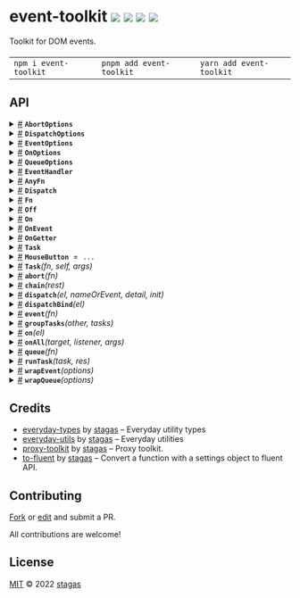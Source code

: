 

<h1>
event-toolkit <a href="https://npmjs.org/package/event-toolkit"><img src="https://img.shields.io/badge/npm-v1.1.0-F00.svg?colorA=000"/></a> <a href="src"><img src="https://img.shields.io/badge/loc-327-FFF.svg?colorA=000"/></a> <a href="https://cdn.jsdelivr.net/npm/event-toolkit@1.1.0/dist/event-toolkit.min.js"><img src="https://img.shields.io/badge/brotli-1.7K-333.svg?colorA=000"/></a> <a href="LICENSE"><img src="https://img.shields.io/badge/license-MIT-F0B.svg?colorA=000"/></a>
</h1>

<p></p>

Toolkit for DOM events.

<h4>
<table><tr><td title="Triple click to select and copy paste">
<code>npm i event-toolkit </code>
</td><td title="Triple click to select and copy paste">
<code>pnpm add event-toolkit </code>
</td><td title="Triple click to select and copy paste">
<code>yarn add event-toolkit</code>
</td></tr></table>
</h4>


## API

<p>  <details id="AbortOptions$7" title="Class" ><summary><span><a href="#AbortOptions$7">#</a></span>  <code><strong>AbortOptions</strong></code>    </summary>  <a href="src/abort.ts#L4">src/abort.ts#L4</a>  <ul>        <p>  <details id="constructor$8" title="Constructor" ><summary><span><a href="#constructor$8">#</a></span>  <code><strong>constructor</strong></code><em>()</em>    </summary>    <ul>    <p>  <details id="new AbortOptions$9" title="ConstructorSignature" ><summary><span><a href="#new AbortOptions$9">#</a></span>  <code><strong>new AbortOptions</strong></code><em>()</em>    </summary>    <ul><p><a href="#AbortOptions$7">AbortOptions</a></p>        </ul></details></p>    </ul></details><details id="latest$11" title="Property" ><summary><span><a href="#latest$11">#</a></span>  <code><strong>latest</strong></code>  <span><span>&nbsp;=&nbsp;</span>  <code>bool</code></span>  </summary>  <a href="src/abort.ts#L6">src/abort.ts#L6</a>  <ul><p>boolean</p>        </ul></details><details id="throw$10" title="Property" ><summary><span><a href="#throw$10">#</a></span>  <code><strong>throw</strong></code>  <span><span>&nbsp;=&nbsp;</span>  <code>bool</code></span>  </summary>  <a href="src/abort.ts#L5">src/abort.ts#L5</a>  <ul><p>boolean</p>        </ul></details><details id="timeout$12" title="Property" ><summary><span><a href="#timeout$12">#</a></span>  <code><strong>timeout</strong></code>    </summary>  <a href="src/abort.ts#L7">src/abort.ts#L7</a>  <ul><p>number</p>        </ul></details></p></ul></details><details id="DispatchOptions$30" title="Class" ><summary><span><a href="#DispatchOptions$30">#</a></span>  <code><strong>DispatchOptions</strong></code>    </summary>  <a href="src/dispatch.ts#L4">src/dispatch.ts#L4</a>  <ul>        <p>  <details id="constructor$31" title="Constructor" ><summary><span><a href="#constructor$31">#</a></span>  <code><strong>constructor</strong></code><em>()</em>    </summary>    <ul>    <p>  <details id="new DispatchOptions$32" title="ConstructorSignature" ><summary><span><a href="#new DispatchOptions$32">#</a></span>  <code><strong>new DispatchOptions</strong></code><em>()</em>    </summary>    <ul><p><a href="#DispatchOptions$30">DispatchOptions</a></p>        </ul></details></p>    </ul></details><details id="bubbles$33" title="Property" ><summary><span><a href="#bubbles$33">#</a></span>  <code><strong>bubbles</strong></code>  <span><span>&nbsp;=&nbsp;</span>  <code>bool</code></span>  </summary>  <a href="src/dispatch.ts#L5">src/dispatch.ts#L5</a>  <ul><p>boolean</p>        </ul></details><details id="cancelable$34" title="Property" ><summary><span><a href="#cancelable$34">#</a></span>  <code><strong>cancelable</strong></code>  <span><span>&nbsp;=&nbsp;</span>  <code>bool</code></span>  </summary>  <a href="src/dispatch.ts#L6">src/dispatch.ts#L6</a>  <ul><p>boolean</p>        </ul></details><details id="composed$35" title="Property" ><summary><span><a href="#composed$35">#</a></span>  <code><strong>composed</strong></code>  <span><span>&nbsp;=&nbsp;</span>  <code>bool</code></span>  </summary>  <a href="src/dispatch.ts#L7">src/dispatch.ts#L7</a>  <ul><p>boolean</p>        </ul></details></p></ul></details><details id="EventOptions$65" title="Class" ><summary><span><a href="#EventOptions$65">#</a></span>  <code><strong>EventOptions</strong></code>    </summary>  <a href="src/event.ts#L7">src/event.ts#L7</a>  <ul>        <p>  <details id="constructor$66" title="Constructor" ><summary><span><a href="#constructor$66">#</a></span>  <code><strong>constructor</strong></code><em>()</em>    </summary>    <ul>    <p>  <details id="new EventOptions$67" title="ConstructorSignature" ><summary><span><a href="#new EventOptions$67">#</a></span>  <code><strong>new EventOptions</strong></code><em>()</em>    </summary>    <ul><p><a href="#EventOptions$65">EventOptions</a></p>        </ul></details></p>    </ul></details><details id="atomic$80" title="Property" ><summary><span><a href="#atomic$80">#</a></span>  <code><strong>atomic</strong></code>  <span><span>&nbsp;=&nbsp;</span>  <code>bool</code></span>  </summary>  <a href="src/queue.ts#L15">src/queue.ts#L15</a>  <ul><p>boolean</p>        </ul></details><details id="capture$71" title="Property" ><summary><span><a href="#capture$71">#</a></span>  <code><strong>capture</strong></code>  <span><span>&nbsp;=&nbsp;</span>  <code>bool</code></span>  </summary>  <a href="src/event.ts#L11">src/event.ts#L11</a>  <ul><p>boolean</p>        </ul></details><details id="concurrency$81" title="Property" ><summary><span><a href="#concurrency$81">#</a></span>  <code><strong>concurrency</strong></code>    </summary>  <a href="src/queue.ts#L16">src/queue.ts#L16</a>  <ul><p>number</p>        </ul></details><details id="debounce$82" title="Property" ><summary><span><a href="#debounce$82">#</a></span>  <code><strong>debounce</strong></code>    </summary>  <a href="src/queue.ts#L18">src/queue.ts#L18</a>  <ul><p>number</p>        </ul></details><details id="first$74" title="Property" ><summary><span><a href="#first$74">#</a></span>  <code><strong>first</strong></code>  <span><span>&nbsp;=&nbsp;</span>  <code>bool</code></span>  </summary>  <a href="src/queue.ts#L7">src/queue.ts#L7</a>  <ul><p>boolean</p>        </ul></details><details id="immediate$70" title="Property" ><summary><span><a href="#immediate$70">#</a></span>  <code><strong>immediate</strong></code>  <span><span>&nbsp;=&nbsp;</span>  <code>bool</code></span>  </summary>  <a href="src/event.ts#L10">src/event.ts#L10</a>  <ul><p>boolean</p>        </ul></details><details id="last$75" title="Property" ><summary><span><a href="#last$75">#</a></span>  <code><strong>last</strong></code>  <span><span>&nbsp;=&nbsp;</span>  <code>bool</code></span>  </summary>  <a href="src/queue.ts#L8">src/queue.ts#L8</a>  <ul><p>boolean</p>        </ul></details><details id="next$76" title="Property" ><summary><span><a href="#next$76">#</a></span>  <code><strong>next</strong></code>  <span><span>&nbsp;=&nbsp;</span>  <code>bool</code></span>  </summary>  <a href="src/queue.ts#L9">src/queue.ts#L9</a>  <ul><p>boolean</p>        </ul></details><details id="once$72" title="Property" ><summary><span><a href="#once$72">#</a></span>  <code><strong>once</strong></code>  <span><span>&nbsp;=&nbsp;</span>  <code>bool</code></span>  </summary>  <a href="src/event.ts#L12">src/event.ts#L12</a>  <ul><p>boolean</p>        </ul></details><details id="passive$73" title="Property" ><summary><span><a href="#passive$73">#</a></span>  <code><strong>passive</strong></code>  <span><span>&nbsp;=&nbsp;</span>  <code>bool</code></span>  </summary>  <a href="src/event.ts#L13">src/event.ts#L13</a>  <ul><p>boolean</p>        </ul></details><details id="prevent$68" title="Property" ><summary><span><a href="#prevent$68">#</a></span>  <code><strong>prevent</strong></code>  <span><span>&nbsp;=&nbsp;</span>  <code>bool</code></span>  </summary>  <a href="src/event.ts#L8">src/event.ts#L8</a>  <ul><p>boolean</p>        </ul></details><details id="raf$77" title="Property" ><summary><span><a href="#raf$77">#</a></span>  <code><strong>raf</strong></code>  <span><span>&nbsp;=&nbsp;</span>  <code>bool</code></span>  </summary>  <a href="src/queue.ts#L11">src/queue.ts#L11</a>  <ul><p>boolean</p>        </ul></details><details id="stop$69" title="Property" ><summary><span><a href="#stop$69">#</a></span>  <code><strong>stop</strong></code>  <span><span>&nbsp;=&nbsp;</span>  <code>bool</code></span>  </summary>  <a href="src/event.ts#L9">src/event.ts#L9</a>  <ul><p>boolean</p>        </ul></details><details id="task$78" title="Property" ><summary><span><a href="#task$78">#</a></span>  <code><strong>task</strong></code>  <span><span>&nbsp;=&nbsp;</span>  <code>bool</code></span>  </summary>  <a href="src/queue.ts#L12">src/queue.ts#L12</a>  <ul><p>boolean</p>        </ul></details><details id="throttle$83" title="Property" ><summary><span><a href="#throttle$83">#</a></span>  <code><strong>throttle</strong></code>    </summary>  <a href="src/queue.ts#L19">src/queue.ts#L19</a>  <ul><p>number</p>        </ul></details><details id="time$79" title="Property" ><summary><span><a href="#time$79">#</a></span>  <code><strong>time</strong></code>  <span><span>&nbsp;=&nbsp;</span>  <code>bool</code></span>  </summary>  <a href="src/queue.ts#L13">src/queue.ts#L13</a>  <ul><p>boolean</p>        </ul></details></p></ul></details><details id="OnOptions$142" title="Class" ><summary><span><a href="#OnOptions$142">#</a></span>  <code><strong>OnOptions</strong></code>    </summary>  <a href="src/on.ts#L15">src/on.ts#L15</a>  <ul>        <p>  <details id="constructor$143" title="Constructor" ><summary><span><a href="#constructor$143">#</a></span>  <code><strong>constructor</strong></code><em>()</em>    </summary>    <ul>    <p>  <details id="new OnOptions$144" title="ConstructorSignature" ><summary><span><a href="#new OnOptions$144">#</a></span>  <code><strong>new OnOptions</strong></code><em>()</em>    </summary>    <ul><p><a href="#OnOptions$142">OnOptions</a></p>        </ul></details></p>    </ul></details><details id="atomic$157" title="Property" ><summary><span><a href="#atomic$157">#</a></span>  <code><strong>atomic</strong></code>  <span><span>&nbsp;=&nbsp;</span>  <code>bool</code></span>  </summary>  <a href="src/queue.ts#L15">src/queue.ts#L15</a>  <ul><p>boolean</p>        </ul></details><details id="capture$147" title="Property" ><summary><span><a href="#capture$147">#</a></span>  <code><strong>capture</strong></code>  <span><span>&nbsp;=&nbsp;</span>  <code>bool</code></span>  </summary>  <a href="src/on.ts#L18">src/on.ts#L18</a>  <ul><p>boolean</p>        </ul></details><details id="concurrency$158" title="Property" ><summary><span><a href="#concurrency$158">#</a></span>  <code><strong>concurrency</strong></code>    </summary>  <a href="src/queue.ts#L16">src/queue.ts#L16</a>  <ul><p>number</p>        </ul></details><details id="debounce$159" title="Property" ><summary><span><a href="#debounce$159">#</a></span>  <code><strong>debounce</strong></code>    </summary>  <a href="src/queue.ts#L18">src/queue.ts#L18</a>  <ul><p>number</p>        </ul></details><details id="first$151" title="Property" ><summary><span><a href="#first$151">#</a></span>  <code><strong>first</strong></code>  <span><span>&nbsp;=&nbsp;</span>  <code>bool</code></span>  </summary>  <a href="src/queue.ts#L7">src/queue.ts#L7</a>  <ul><p>boolean</p>        </ul></details><details id="immediate$150" title="Property" ><summary><span><a href="#immediate$150">#</a></span>  <code><strong>immediate</strong></code>  <span><span>&nbsp;=&nbsp;</span>  <code>bool</code></span>  </summary>  <a href="src/event.ts#L10">src/event.ts#L10</a>  <ul><p>boolean</p>        </ul></details><details id="last$152" title="Property" ><summary><span><a href="#last$152">#</a></span>  <code><strong>last</strong></code>  <span><span>&nbsp;=&nbsp;</span>  <code>bool</code></span>  </summary>  <a href="src/queue.ts#L8">src/queue.ts#L8</a>  <ul><p>boolean</p>        </ul></details><details id="next$153" title="Property" ><summary><span><a href="#next$153">#</a></span>  <code><strong>next</strong></code>  <span><span>&nbsp;=&nbsp;</span>  <code>bool</code></span>  </summary>  <a href="src/queue.ts#L9">src/queue.ts#L9</a>  <ul><p>boolean</p>        </ul></details><details id="once$145" title="Property" ><summary><span><a href="#once$145">#</a></span>  <code><strong>once</strong></code>  <span><span>&nbsp;=&nbsp;</span>  <code>bool</code></span>  </summary>  <a href="src/on.ts#L16">src/on.ts#L16</a>  <ul><p>boolean</p>        </ul></details><details id="passive$146" title="Property" ><summary><span><a href="#passive$146">#</a></span>  <code><strong>passive</strong></code>  <span><span>&nbsp;=&nbsp;</span>  <code>bool</code></span>  </summary>  <a href="src/on.ts#L17">src/on.ts#L17</a>  <ul><p>boolean</p>        </ul></details><details id="prevent$148" title="Property" ><summary><span><a href="#prevent$148">#</a></span>  <code><strong>prevent</strong></code>  <span><span>&nbsp;=&nbsp;</span>  <code>bool</code></span>  </summary>  <a href="src/event.ts#L8">src/event.ts#L8</a>  <ul><p>boolean</p>        </ul></details><details id="raf$154" title="Property" ><summary><span><a href="#raf$154">#</a></span>  <code><strong>raf</strong></code>  <span><span>&nbsp;=&nbsp;</span>  <code>bool</code></span>  </summary>  <a href="src/queue.ts#L11">src/queue.ts#L11</a>  <ul><p>boolean</p>        </ul></details><details id="stop$149" title="Property" ><summary><span><a href="#stop$149">#</a></span>  <code><strong>stop</strong></code>  <span><span>&nbsp;=&nbsp;</span>  <code>bool</code></span>  </summary>  <a href="src/event.ts#L9">src/event.ts#L9</a>  <ul><p>boolean</p>        </ul></details><details id="task$155" title="Property" ><summary><span><a href="#task$155">#</a></span>  <code><strong>task</strong></code>  <span><span>&nbsp;=&nbsp;</span>  <code>bool</code></span>  </summary>  <a href="src/queue.ts#L12">src/queue.ts#L12</a>  <ul><p>boolean</p>        </ul></details><details id="throttle$160" title="Property" ><summary><span><a href="#throttle$160">#</a></span>  <code><strong>throttle</strong></code>    </summary>  <a href="src/queue.ts#L19">src/queue.ts#L19</a>  <ul><p>number</p>        </ul></details><details id="time$156" title="Property" ><summary><span><a href="#time$156">#</a></span>  <code><strong>time</strong></code>  <span><span>&nbsp;=&nbsp;</span>  <code>bool</code></span>  </summary>  <a href="src/queue.ts#L13">src/queue.ts#L13</a>  <ul><p>boolean</p>        </ul></details></p></ul></details><details id="QueueOptions$161" title="Class" ><summary><span><a href="#QueueOptions$161">#</a></span>  <code><strong>QueueOptions</strong></code>    </summary>  <a href="src/queue.ts#L6">src/queue.ts#L6</a>  <ul>        <p>  <details id="constructor$162" title="Constructor" ><summary><span><a href="#constructor$162">#</a></span>  <code><strong>constructor</strong></code><em>()</em>    </summary>    <ul>    <p>  <details id="new QueueOptions$163" title="ConstructorSignature" ><summary><span><a href="#new QueueOptions$163">#</a></span>  <code><strong>new QueueOptions</strong></code><em>()</em>    </summary>    <ul><p><a href="#QueueOptions$161">QueueOptions</a></p>        </ul></details></p>    </ul></details><details id="atomic$170" title="Property" ><summary><span><a href="#atomic$170">#</a></span>  <code><strong>atomic</strong></code>  <span><span>&nbsp;=&nbsp;</span>  <code>bool</code></span>  </summary>  <a href="src/queue.ts#L15">src/queue.ts#L15</a>  <ul><p>boolean</p>        </ul></details><details id="concurrency$171" title="Property" ><summary><span><a href="#concurrency$171">#</a></span>  <code><strong>concurrency</strong></code>    </summary>  <a href="src/queue.ts#L16">src/queue.ts#L16</a>  <ul><p>number</p>        </ul></details><details id="debounce$172" title="Property" ><summary><span><a href="#debounce$172">#</a></span>  <code><strong>debounce</strong></code>    </summary>  <a href="src/queue.ts#L18">src/queue.ts#L18</a>  <ul><p>number</p>        </ul></details><details id="first$164" title="Property" ><summary><span><a href="#first$164">#</a></span>  <code><strong>first</strong></code>  <span><span>&nbsp;=&nbsp;</span>  <code>bool</code></span>  </summary>  <a href="src/queue.ts#L7">src/queue.ts#L7</a>  <ul><p>boolean</p>        </ul></details><details id="last$165" title="Property" ><summary><span><a href="#last$165">#</a></span>  <code><strong>last</strong></code>  <span><span>&nbsp;=&nbsp;</span>  <code>bool</code></span>  </summary>  <a href="src/queue.ts#L8">src/queue.ts#L8</a>  <ul><p>boolean</p>        </ul></details><details id="next$166" title="Property" ><summary><span><a href="#next$166">#</a></span>  <code><strong>next</strong></code>  <span><span>&nbsp;=&nbsp;</span>  <code>bool</code></span>  </summary>  <a href="src/queue.ts#L9">src/queue.ts#L9</a>  <ul><p>boolean</p>        </ul></details><details id="raf$167" title="Property" ><summary><span><a href="#raf$167">#</a></span>  <code><strong>raf</strong></code>  <span><span>&nbsp;=&nbsp;</span>  <code>bool</code></span>  </summary>  <a href="src/queue.ts#L11">src/queue.ts#L11</a>  <ul><p>boolean</p>        </ul></details><details id="task$168" title="Property" ><summary><span><a href="#task$168">#</a></span>  <code><strong>task</strong></code>  <span><span>&nbsp;=&nbsp;</span>  <code>bool</code></span>  </summary>  <a href="src/queue.ts#L12">src/queue.ts#L12</a>  <ul><p>boolean</p>        </ul></details><details id="throttle$173" title="Property" ><summary><span><a href="#throttle$173">#</a></span>  <code><strong>throttle</strong></code>    </summary>  <a href="src/queue.ts#L19">src/queue.ts#L19</a>  <ul><p>number</p>        </ul></details><details id="time$169" title="Property" ><summary><span><a href="#time$169">#</a></span>  <code><strong>time</strong></code>  <span><span>&nbsp;=&nbsp;</span>  <code>bool</code></span>  </summary>  <a href="src/queue.ts#L13">src/queue.ts#L13</a>  <ul><p>boolean</p>        </ul></details></p></ul></details><details id="EventHandler$56" title="Interface" ><summary><span><a href="#EventHandler$56">#</a></span>  <code><strong>EventHandler</strong></code>    </summary>  <a href=""></a>  <ul>    <p>    <details id="this$60" title="Parameter" ><summary><span><a href="#this$60">#</a></span>  <code><strong>this</strong></code>    </summary>    <ul><p><a href="#T$57">T</a></p>        </ul></details><details id="event$61" title="Parameter" ><summary><span><a href="#event$61">#</a></span>  <code><strong>event</strong></code>    </summary>    <ul><p><a href="#E$58">E</a> &amp; {<p>  <details id="currentTarget$63" title="Property" ><summary><span><a href="#currentTarget$63">#</a></span>  <code><strong>currentTarget</strong></code>    </summary>  <a href=""></a>  <ul><p><a href="#T$57">T</a></p>        </ul></details><details id="target$64" title="Property" ><summary><span><a href="#target$64">#</a></span>  <code><strong>target</strong></code>    </summary>  <a href=""></a>  <ul><p><span>Element</span></p>        </ul></details></p>}</p>        </ul></details>  <p><strong>EventHandler</strong><em>(this, event)</em>  &nbsp;=&gt;  <ul>any</ul></p></p>    </ul></details><details id="AnyFn$112" title="TypeAlias" ><summary><span><a href="#AnyFn$112">#</a></span>  <code><strong>AnyFn</strong></code>    </summary>  <a href="src/helpers.ts#L1">src/helpers.ts#L1</a>  <ul><p><details id="__type$113" title="Function" ><summary><span><a href="#__type$113">#</a></span>  <em>(args)</em>    </summary>    <ul>    <p>    <details id="args$115" title="Parameter" ><summary><span><a href="#args$115">#</a></span>  <code><strong>args</strong></code>    </summary>    <ul><p>any  []</p>        </ul></details>  <p><strong></strong><em>(args)</em>  &nbsp;=&gt;  <ul>any</ul></p></p>    </ul></details> | void | <code>false</code></p>        </ul></details><details id="Dispatch$36" title="TypeAlias" ><summary><span><a href="#Dispatch$36">#</a></span>  <code><strong>Dispatch</strong></code>    </summary>  <a href="src/dispatch.ts#L10">src/dispatch.ts#L10</a>  <ul><p><a href="#T$37">T</a> &amp; <span>Fluent</span>&lt;<a href="#T$37">T</a>, <span>Required</span>&lt;<a href="#DispatchOptions$30">DispatchOptions</a>&gt;&gt;</p>        </ul></details><details id="Fn$1" title="TypeAlias" ><summary><span><a href="#Fn$1">#</a></span>  <code><strong>Fn</strong></code>    </summary>  <a href=""></a>  <ul><p><details id="__type$2" title="Function" ><summary><span><a href="#__type$2">#</a></span>  <em>(args)</em>    </summary>    <ul>    <p>    <details id="args$4" title="Parameter" ><summary><span><a href="#args$4">#</a></span>  <code><strong>args</strong></code>    </summary>    <ul><p><a href="#T$5">T</a></p>        </ul></details>  <p><strong></strong><em>(args)</em>  &nbsp;=&gt;  <ul><a href="#R$6">R</a></ul></p></p>    </ul></details></p>        </ul></details><details id="Off$132" title="TypeAlias" ><summary><span><a href="#Off$132">#</a></span>  <code><strong>Off</strong></code>    </summary>  <a href="src/on.ts#L10">src/on.ts#L10</a>  <ul><p><details id="__type$133" title="Function" ><summary><span><a href="#__type$133">#</a></span>  <em>()</em>    </summary>    <ul>    <p>      <p><strong></strong><em>()</em>  &nbsp;=&gt;  <ul>void</ul></p></p>    </ul></details></p>        </ul></details><details id="On$135" title="TypeAlias" ><summary><span><a href="#On$135">#</a></span>  <code><strong>On</strong></code>    </summary>  <a href="src/on.ts#L11">src/on.ts#L11</a>  <ul><p><a href="#T$136">T</a> &amp; <span>Fluent</span>&lt;<a href="#T$136">T</a>, <span>Required</span>&lt;<a href="#OnOptions$142">OnOptions</a>&gt;&gt;</p>        </ul></details><details id="OnEvent$137" title="TypeAlias" ><summary><span><a href="#OnEvent$137">#</a></span>  <code><strong>OnEvent</strong></code>    </summary>  <a href="src/on.ts#L12">src/on.ts#L12</a>  <ul><p><a href="#On$135">On</a>&lt;<a href="#Fn$1">Fn</a>&lt;[  optional  ], <a href="#Off$132">Off</a>&gt;&gt;</p>        </ul></details><details id="OnGetter$140" title="TypeAlias" ><summary><span><a href="#OnGetter$140">#</a></span>  <code><strong>OnGetter</strong></code>    </summary>  <a href="src/on.ts#L13">src/on.ts#L13</a>  <ul><p>[K   in   <span>EventKeys</span>&lt;<a href="#T$141">T</a>&gt;  ]:  <a href="#OnEvent$137">OnEvent</a>&lt;<a href="#T$141">T</a>, <span>K</span>&gt;</p>        </ul></details><details id="Task$192" title="TypeAlias" ><summary><span><a href="#Task$192">#</a></span>  <code><strong>Task</strong></code>    </summary>  <a href="src/task.ts#L3">src/task.ts#L3</a>  <ul><p>{<p>  <details id="args$196" title="Property" ><summary><span><a href="#args$196">#</a></span>  <code><strong>args</strong></code>    </summary>  <a href="src/task.ts#L6">src/task.ts#L6</a>  <ul><p>any</p>        </ul></details><details id="fn$194" title="Property" ><summary><span><a href="#fn$194">#</a></span>  <code><strong>fn</strong></code>    </summary>  <a href="src/task.ts#L4">src/task.ts#L4</a>  <ul><p><a href="#Fn$1">Fn</a>&lt;any, any&gt;</p>        </ul></details><details id="promise$197" title="Property" ><summary><span><a href="#promise$197">#</a></span>  <code><strong>promise</strong></code>    </summary>  <a href="src/task.ts#L7">src/task.ts#L7</a>  <ul><p><span>Promise</span>&lt;any&gt;</p>        </ul></details><details id="reject$199" title="Property" ><summary><span><a href="#reject$199">#</a></span>  <code><strong>reject</strong></code>    </summary>  <a href="src/task.ts#L9">src/task.ts#L9</a>  <ul><p><a href="#Fn$1">Fn</a>&lt;any, any&gt;</p>        </ul></details><details id="resolve$198" title="Property" ><summary><span><a href="#resolve$198">#</a></span>  <code><strong>resolve</strong></code>    </summary>  <a href="src/task.ts#L8">src/task.ts#L8</a>  <ul><p><a href="#Fn$1">Fn</a>&lt;any, any&gt;</p>        </ul></details><details id="self$195" title="Property" ><summary><span><a href="#self$195">#</a></span>  <code><strong>self</strong></code>    </summary>  <a href="src/task.ts#L5">src/task.ts#L5</a>  <ul><p>any</p>        </ul></details></p>}</p>        </ul></details><details id="MouseButton$25" title="Variable" ><summary><span><a href="#MouseButton$25">#</a></span>  <code><strong>MouseButton</strong></code>  <span><span>&nbsp;=&nbsp;</span>  <code>...</code></span>  </summary>  <a href="src/constants.ts#L1">src/constants.ts#L1</a>  <ul><p>{<p>  <details id="Left$27" title="Property" ><summary><span><a href="#Left$27">#</a></span>  <code><strong>Left</strong></code>  <span><span>&nbsp;=&nbsp;</span>  <code>1</code></span>  </summary>  <a href="src/constants.ts#L2">src/constants.ts#L2</a>  <ul><p>number</p>        </ul></details><details id="Middle$29" title="Property" ><summary><span><a href="#Middle$29">#</a></span>  <code><strong>Middle</strong></code>  <span><span>&nbsp;=&nbsp;</span>  <code>4</code></span>  </summary>  <a href="src/constants.ts#L4">src/constants.ts#L4</a>  <ul><p>number</p>        </ul></details><details id="Right$28" title="Property" ><summary><span><a href="#Right$28">#</a></span>  <code><strong>Right</strong></code>  <span><span>&nbsp;=&nbsp;</span>  <code>2</code></span>  </summary>  <a href="src/constants.ts#L3">src/constants.ts#L3</a>  <ul><p>number</p>        </ul></details></p>}</p>        </ul></details><details id="Task$187" title="Function" ><summary><span><a href="#Task$187">#</a></span>  <code><strong>Task</strong></code><em>(fn, self, args)</em>    </summary>  <a href="src/task.ts#L3">src/task.ts#L3</a>  <ul>    <p>    <details id="fn$189" title="Parameter" ><summary><span><a href="#fn$189">#</a></span>  <code><strong>fn</strong></code>    </summary>    <ul><p><a href="#Fn$1">Fn</a>&lt;any, any&gt;</p>        </ul></details><details id="self$190" title="Parameter" ><summary><span><a href="#self$190">#</a></span>  <code><strong>self</strong></code>    </summary>    <ul><p>any</p>        </ul></details><details id="args$191" title="Parameter" ><summary><span><a href="#args$191">#</a></span>  <code><strong>args</strong></code>    </summary>    <ul><p>any</p>        </ul></details>  <p><strong>Task</strong><em>(fn, self, args)</em>  &nbsp;=&gt;  <ul><a href="#Task$187">Task</a></ul></p></p>    </ul></details><details id="abort$13" title="Function" ><summary><span><a href="#abort$13">#</a></span>  <code><strong>abort</strong></code><em>(fn)</em>    </summary>  <a href="src/abort.ts#L10">src/abort.ts#L10</a>  <ul>    <p>    <details id="fn$17" title="Function" ><summary><span><a href="#fn$17">#</a></span>  <code><strong>fn</strong></code><em>(signal)</em>    </summary>    <ul>    <p>    <details id="signal$20" title="Parameter" ><summary><span><a href="#signal$20">#</a></span>  <code><strong>signal</strong></code>    </summary>    <ul><p><span>AbortSignal</span></p>        </ul></details>  <p><strong>fn</strong><em>(signal)</em>  &nbsp;=&gt;  <ul><a href="#Fn$1">Fn</a>&lt;<a href="#P$15">P</a>, <a href="#R$16">R</a>&gt;</ul></p></p>    </ul></details>  <p><strong>abort</strong>&lt;<span>P</span>, <span>R</span><span>&nbsp;extends&nbsp;</span>     <span>Promise</span>&lt;any, <a href="#R$16">R</a>&gt;&gt;<em>(fn)</em>  &nbsp;=&gt;  <ul><details id="__type$21" title="Function" ><summary><span><a href="#__type$21">#</a></span>  <em>(this, args)</em>    </summary>    <ul>    <p>    <details id="this$23" title="Parameter" ><summary><span><a href="#this$23">#</a></span>  <code><strong>this</strong></code>    </summary>    <ul><p>any</p>        </ul></details><details id="args$24" title="Parameter" ><summary><span><a href="#args$24">#</a></span>  <code><strong>args</strong></code>    </summary>    <ul><p><a href="#P$15">P</a></p>        </ul></details>  <p><strong></strong><em>(this, args)</em>  &nbsp;=&gt;  <ul><span>Promise</span>&lt;any&gt;</ul></p></p>    </ul></details></ul></p></p>    </ul></details><details id="chain$103" title="Function" ><summary><span><a href="#chain$103">#</a></span>  <code><strong>chain</strong></code><em>(rest)</em>    </summary>  <a href="src/helpers.ts#L3">src/helpers.ts#L3</a>  <ul>    <p>    <details id="rest$105" title="Parameter" ><summary><span><a href="#rest$105">#</a></span>  <code><strong>rest</strong></code>    </summary>    <ul><p><a href="#AnyFn$112">AnyFn</a>  [] | <a href="#AnyFn$112">AnyFn</a>  []  []</p>        </ul></details>  <p><strong>chain</strong><em>(rest)</em>  &nbsp;=&gt;  <ul><details id="__type$106" title="Function" ><summary><span><a href="#__type$106">#</a></span>  <em>()</em>    </summary>    <ul>    <p>      <p><strong></strong><em>()</em>  &nbsp;=&gt;  <ul>any</ul></p></p>    </ul></details></ul></p>  <details id="rest$109" title="Parameter" ><summary><span><a href="#rest$109">#</a></span>  <code><strong>rest</strong></code>    </summary>    <ul><p><a href="#AnyFn$112">AnyFn</a>  []</p>        </ul></details>  <p><strong>chain</strong><em>(rest)</em>  &nbsp;=&gt;  <ul><details id="__type$110" title="Function" ><summary><span><a href="#__type$110">#</a></span>  <em>()</em>    </summary>    <ul>    <p>      <p><strong></strong><em>()</em>  &nbsp;=&gt;  <ul>any</ul></p></p>    </ul></details></ul></p></p>    </ul></details><details id="dispatch$38" title="Function" ><summary><span><a href="#dispatch$38">#</a></span>  <code><strong>dispatch</strong></code><em>(el, nameOrEvent, detail, init)</em>    </summary>  <a href="src/dispatch.ts#L19">src/dispatch.ts#L19</a>  <ul>    <p>    <details id="el$42" title="Parameter" ><summary><span><a href="#el$42">#</a></span>  <code><strong>el</strong></code>    </summary>    <ul><p><a href="#T$40">T</a></p>        </ul></details><details id="nameOrEvent$43" title="Parameter" ><summary><span><a href="#nameOrEvent$43">#</a></span>  <code><strong>nameOrEvent</strong></code>    </summary>    <ul><p><span>Narrow</span>&lt;<a href="#K$41">K</a>, string&gt; | <span>Event</span></p>        </ul></details><details id="detail$44" title="Parameter" ><summary><span><a href="#detail$44">#</a></span>  <code><strong>detail</strong></code>    </summary>    <ul><p><span>DetailOf</span>&lt;<a href="#T$40">T</a>, template-literal&gt;</p>        </ul></details><details id="init$45" title="Parameter" ><summary><span><a href="#init$45">#</a></span>  <code><strong>init</strong></code>    </summary>    <ul><p><span>CustomEventInit</span>&lt;any&gt;</p>        </ul></details>  <p><strong>dispatch</strong>&lt;<span>T</span><span>&nbsp;extends&nbsp;</span>     <span>EventTarget</span>, <span>K</span>&gt;<em>(el, nameOrEvent, detail, init)</em>  &nbsp;=&gt;  <ul>any</ul></p></p>    </ul></details><details id="dispatchBind$46" title="Function" ><summary><span><a href="#dispatchBind$46">#</a></span>  <code><strong>dispatchBind</strong></code><em>(el)</em>    </summary>  <a href="src/dispatch.ts#L29">src/dispatch.ts#L29</a>  <ul>    <p>    <details id="el$49" title="Parameter" ><summary><span><a href="#el$49">#</a></span>  <code><strong>el</strong></code>    </summary>    <ul><p><a href="#T$48">T</a></p>        </ul></details>  <p><strong>dispatchBind</strong>&lt;<span>T</span><span>&nbsp;extends&nbsp;</span>     <span>EventTarget</span>&gt;<em>(el)</em>  &nbsp;=&gt;  <ul><span>Fluent</span>&lt;<details id="__type$50" title="Function" ><summary><span><a href="#__type$50">#</a></span>  <em>(nameOrEvent, detail, init)</em>    </summary>    <ul>    <p>    <details id="nameOrEvent$53" title="Parameter" ><summary><span><a href="#nameOrEvent$53">#</a></span>  <code><strong>nameOrEvent</strong></code>    </summary>    <ul><p><span>Event</span> | <span>Narrow</span>&lt;<a href="#K$52">K</a>, string&gt;</p>        </ul></details><details id="detail$54" title="Parameter" ><summary><span><a href="#detail$54">#</a></span>  <code><strong>detail</strong></code>    </summary>    <ul><p><span>DetailOf</span>&lt;<a href="#T$48">T</a>, template-literal&gt;</p>        </ul></details><details id="init$55" title="Parameter" ><summary><span><a href="#init$55">#</a></span>  <code><strong>init</strong></code>    </summary>    <ul><p><span>CustomEventInit</span>&lt;any&gt;</p>        </ul></details>  <p><strong></strong>&lt;<span>K</span>&gt;<em>(nameOrEvent, detail, init)</em>  &nbsp;=&gt;  <ul>any</ul></p></p>    </ul></details>, <span>Required</span>&lt;<a href="#DispatchOptions$30">DispatchOptions</a>&gt;&gt;</ul></p></p>    </ul></details><details id="event$95" title="Function" ><summary><span><a href="#event$95">#</a></span>  <code><strong>event</strong></code><em>(fn)</em>    </summary>  <a href="src/event.ts#L74">src/event.ts#L74</a>  <ul>    <p>    <details id="fn$99" title="Parameter" ><summary><span><a href="#fn$99">#</a></span>  <code><strong>fn</strong></code>  <span><span>&nbsp;=&nbsp;</span>  <code>...</code></span>  </summary>    <ul><p><a href="#EventHandler$56">EventHandler</a>&lt;<a href="#T$89">T</a>, <a href="#E$90">E</a>&gt;</p>        </ul></details>  <p><strong>event</strong>&lt;<span>T</span><span>&nbsp;extends&nbsp;</span>     <span>Target</span>, <span>E</span><span>&nbsp;extends&nbsp;</span>     <span>Event</span>&gt;<em>(fn)</em>  &nbsp;=&gt;  <ul><a href="#Fn$1">Fn</a>&lt;[  named-tuple-member  ], any&gt;</ul></p></p>    </ul></details><details id="groupTasks$204" title="Function" ><summary><span><a href="#groupTasks$204">#</a></span>  <code><strong>groupTasks</strong></code><em>(other, tasks)</em>    </summary>  <a href="src/task.ts#L24">src/task.ts#L24</a>  <ul>    <p>    <details id="other$206" title="Parameter" ><summary><span><a href="#other$206">#</a></span>  <code><strong>other</strong></code>    </summary>    <ul><p><a href="#Task$187">Task</a></p>        </ul></details><details id="tasks$207" title="Parameter" ><summary><span><a href="#tasks$207">#</a></span>  <code><strong>tasks</strong></code>    </summary>    <ul><p><a href="#Task$187">Task</a>  []</p>        </ul></details>  <p><strong>groupTasks</strong><em>(other, tasks)</em>  &nbsp;=&gt;  <ul>void</ul></p></p>    </ul></details><details id="on$123" title="Function" ><summary><span><a href="#on$123">#</a></span>  <code><strong>on</strong></code><em>(el)</em>    </summary>  <a href="src/on.ts#L78">src/on.ts#L78</a>  <ul>    <p>    <details id="el$126" title="Parameter" ><summary><span><a href="#el$126">#</a></span>  <code><strong>el</strong></code>    </summary>    <ul><p><a href="#T$125">T</a></p>        </ul></details>  <p><strong>on</strong>&lt;<span>T</span><span>&nbsp;extends&nbsp;</span>     <span>EventTarget</span>&gt;<em>(el)</em>  &nbsp;=&gt;  <ul><a href="#OnGetter$140">OnGetter</a>&lt;<a href="#T$125">T</a>&gt;</ul></p>  <details id="el$130" title="Parameter" ><summary><span><a href="#el$130">#</a></span>  <code><strong>el</strong></code>    </summary>    <ul><p><a href="#T$128">T</a></p>        </ul></details><details id="key$131" title="Parameter" ><summary><span><a href="#key$131">#</a></span>  <code><strong>key</strong></code>    </summary>    <ul><p><a href="#K$129">K</a></p>        </ul></details>  <p><strong>on</strong>&lt;<span>T</span><span>&nbsp;extends&nbsp;</span>     <span>EventTarget</span>, <span>K</span>&gt;<em>(el, key)</em>  &nbsp;=&gt;  <ul><a href="#OnEvent$137">OnEvent</a>&lt;<a href="#T$128">T</a>, <a href="#K$129">K</a>&gt;</ul></p></p>    </ul></details><details id="onAll$116" title="Function" ><summary><span><a href="#onAll$116">#</a></span>  <code><strong>onAll</strong></code><em>(target, listener, args)</em>    </summary>  <a href="src/helpers.ts#L17">src/helpers.ts#L17</a>  <ul>    <p>    <details id="target$118" title="Parameter" ><summary><span><a href="#target$118">#</a></span>  <code><strong>target</strong></code>    </summary>    <ul><p><span>EventTarget</span></p>        </ul></details><details id="listener$119" title="Parameter" ><summary><span><a href="#listener$119">#</a></span>  <code><strong>listener</strong></code>    </summary>    <ul><p><span>EventListener</span></p>        </ul></details><details id="args$120" title="Parameter" ><summary><span><a href="#args$120">#</a></span>  <code><strong>args</strong></code>    </summary>    <ul><p>any  []</p>        </ul></details>  <p><strong>onAll</strong><em>(target, listener, args)</em>  &nbsp;=&gt;  <ul><details id="__type$121" title="Function" ><summary><span><a href="#__type$121">#</a></span>  <em>()</em>    </summary>    <ul>    <p>      <p><strong></strong><em>()</em>  &nbsp;=&gt;  <ul>void</ul></p></p>    </ul></details></ul></p></p>    </ul></details><details id="queue$182" title="Function" ><summary><span><a href="#queue$182">#</a></span>  <code><strong>queue</strong></code><em>(fn)</em>    </summary>  <a href="src/queue.ts#L212">src/queue.ts#L212</a>  <ul>    <p>    <details id="fn$186" title="Parameter" ><summary><span><a href="#fn$186">#</a></span>  <code><strong>fn</strong></code>    </summary>    <ul><p><a href="#Fn$1">Fn</a>&lt;<a href="#P$179">P</a>, <a href="#R$180">R</a>&gt;</p>        </ul></details>  <p><strong>queue</strong>&lt;<span>P</span>, <span>R</span>&gt;<em>(fn)</em>  &nbsp;=&gt;  <ul><a href="#Fn$1">Fn</a>&lt;<a href="#P$179">P</a>, <a href="#R$180">R</a> extends <span>Promise</span>&lt;any&gt; ? <span>R</span> : <span>Promise</span>&lt;<a href="#R$180">R</a>&gt;&gt;</ul></p></p>    </ul></details><details id="runTask$200" title="Function" ><summary><span><a href="#runTask$200">#</a></span>  <code><strong>runTask</strong></code><em>(task, res)</em>    </summary>  <a href="src/task.ts#L22">src/task.ts#L22</a>  <ul>    <p>    <details id="task$202" title="Parameter" ><summary><span><a href="#task$202">#</a></span>  <code><strong>task</strong></code>    </summary>    <ul><p><a href="#Task$187">Task</a></p>        </ul></details><details id="res$203" title="Parameter" ><summary><span><a href="#res$203">#</a></span>  <code><strong>res</strong></code>    </summary>    <ul><p>any</p>        </ul></details>  <p><strong>runTask</strong><em>(task, res)</em>  &nbsp;=&gt;  <ul>any</ul></p></p>    </ul></details><details id="wrapEvent$84" title="Function" ><summary><span><a href="#wrapEvent$84">#</a></span>  <code><strong>wrapEvent</strong></code><em>(options)</em>    </summary>  <a href="src/event.ts#L16">src/event.ts#L16</a>  <ul>    <p>    <details id="options$86" title="Parameter" ><summary><span><a href="#options$86">#</a></span>  <code><strong>options</strong></code>  <span><span>&nbsp;=&nbsp;</span>  <code>...</code></span>  </summary>    <ul><p><a href="#EventOptions$65">EventOptions</a></p>        </ul></details>  <p><strong>wrapEvent</strong><em>(options)</em>  &nbsp;=&gt;  <ul><details id="__type$87" title="Function" ><summary><span><a href="#__type$87">#</a></span>  <em>(fn)</em>    </summary>    <ul>    <p>    <details id="fn$91" title="Parameter" ><summary><span><a href="#fn$91">#</a></span>  <code><strong>fn</strong></code>  <span><span>&nbsp;=&nbsp;</span>  <code>...</code></span>  </summary>    <ul><p><a href="#EventHandler$56">EventHandler</a>&lt;<a href="#T$89">T</a>, <a href="#E$90">E</a>&gt;</p>        </ul></details>  <p><strong></strong>&lt;<span>T</span><span>&nbsp;extends&nbsp;</span>     <span>Target</span>, <span>E</span><span>&nbsp;extends&nbsp;</span>     <span>Event</span>&gt;<em>(fn)</em>  &nbsp;=&gt;  <ul><a href="#Fn$1">Fn</a>&lt;[  named-tuple-member  ], any&gt;</ul></p></p>    </ul></details></ul></p></p>    </ul></details><details id="wrapQueue$174" title="Function" ><summary><span><a href="#wrapQueue$174">#</a></span>  <code><strong>wrapQueue</strong></code><em>(options)</em>    </summary>  <a href="src/queue.ts#L22">src/queue.ts#L22</a>  <ul>    <p>    <details id="options$176" title="Parameter" ><summary><span><a href="#options$176">#</a></span>  <code><strong>options</strong></code>  <span><span>&nbsp;=&nbsp;</span>  <code>...</code></span>  </summary>    <ul><p><a href="#QueueOptions$161">QueueOptions</a></p>        </ul></details>  <p><strong>wrapQueue</strong><em>(options)</em>  &nbsp;=&gt;  <ul><details id="__type$177" title="Function" ><summary><span><a href="#__type$177">#</a></span>  <em>(fn)</em>    </summary>    <ul>    <p>    <details id="fn$181" title="Parameter" ><summary><span><a href="#fn$181">#</a></span>  <code><strong>fn</strong></code>    </summary>    <ul><p><a href="#Fn$1">Fn</a>&lt;<a href="#P$179">P</a>, <a href="#R$180">R</a>&gt;</p>        </ul></details>  <p><strong></strong>&lt;<span>P</span>, <span>R</span>&gt;<em>(fn)</em>  &nbsp;=&gt;  <ul><a href="#Fn$1">Fn</a>&lt;<a href="#P$179">P</a>, <a href="#R$180">R</a> extends <span>Promise</span>&lt;any&gt; ? <span>R</span> : <span>Promise</span>&lt;<a href="#R$180">R</a>&gt;&gt;</ul></p></p>    </ul></details></ul></p></p>    </ul></details></p>

## Credits
- [everyday-types](https://npmjs.org/package/everyday-types) by [stagas](https://github.com/stagas) &ndash; Everyday utility types
- [everyday-utils](https://npmjs.org/package/everyday-utils) by [stagas](https://github.com/stagas) &ndash; Everyday utilities
- [proxy-toolkit](https://npmjs.org/package/proxy-toolkit) by [stagas](https://github.com/stagas) &ndash; Proxy toolkit.
- [to-fluent](https://npmjs.org/package/to-fluent) by [stagas](https://github.com/stagas) &ndash; Convert a function with a settings object to fluent API.

## Contributing

[Fork](https://github.com/stagas/event-toolkit/fork) or [edit](https://github.dev/stagas/event-toolkit) and submit a PR.

All contributions are welcome!

## License

<a href="LICENSE">MIT</a> &copy; 2022 [stagas](https://github.com/stagas)
